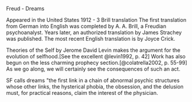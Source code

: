 Freud - Dreams

Appeared in the United States 1912 - 3 Brill translation
The first translation from German into English was completed by A. A. Brill, a Freudian psychoanalyst. Years later, an authorized translation by James Strachey was published. The most recent English translation is by Joyce Crick.

Theories of the Self by Jerome David Levin makes the argument for the evolution of selfhood.[See the excellent  @levin1992, p. 42] Work has also begun on the less charming prophecy section.[@colatrella2002, p. 55-99] As we go along, we will certainly see the consequences of such an act.

SF calls dreams "the first link in a chain of abnormal psychic structures whose other links, the hysterical phobia, the obsession, and the delusion must, for practical reasons, claim the interest of the physician.
